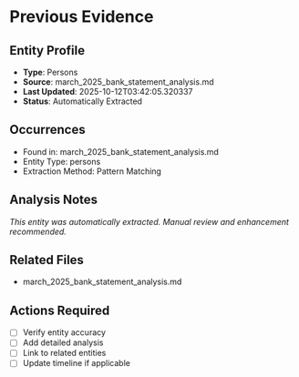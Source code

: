 # Previous Evidence

## Entity Profile
- **Type**: Persons
- **Source**: march_2025_bank_statement_analysis.md
- **Last Updated**: 2025-10-12T03:42:05.320337
- **Status**: Automatically Extracted

## Occurrences
- Found in: march_2025_bank_statement_analysis.md
- Entity Type: persons
- Extraction Method: Pattern Matching

## Analysis Notes
*This entity was automatically extracted. Manual review and enhancement recommended.*

## Related Files
- march_2025_bank_statement_analysis.md

## Actions Required
- [ ] Verify entity accuracy
- [ ] Add detailed analysis
- [ ] Link to related entities
- [ ] Update timeline if applicable
